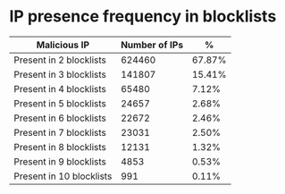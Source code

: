 # IP presence frequency in blocklists
| Malicious IP | Number of IPs | % |
|----|----|----|
| Present in 2 blocklists | 624460 | 67.87% |
| Present in 3 blocklists | 141807 | 15.41% |
| Present in 4 blocklists | 65480 | 7.12% |
| Present in 5 blocklists | 24657 | 2.68% |
| Present in 6 blocklists | 22672 | 2.46% |
| Present in 7 blocklists | 23031 | 2.50% |
| Present in 8 blocklists | 12131 | 1.32% |
| Present in 9 blocklists | 4853 | 0.53% |
| Present in 10 blocklists | 991 | 0.11% |
